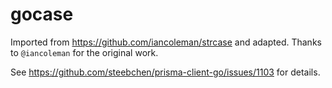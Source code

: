 # gocase

Imported from https://github.com/iancoleman/strcase and adapted. Thanks to `@iancoleman` for the original work.

See https://github.com/steebchen/prisma-client-go/issues/1103 for details.
